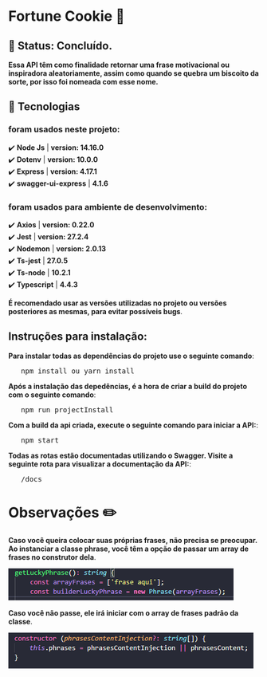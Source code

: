 # Fortune Cookie 🥠

## 🚧 Status: Concluído.

__Essa API têm como finalidade retornar uma frase motivacional ou inspiradora aleatoriamente, assim como quando
se quebra um biscoito da sorte, por isso foi nomeada com esse nome.__

## 🔧 Tecnologias
### foram usados neste projeto:
✔️ **Node Js** | **version: 14.16.0**\
✔️ **Dotenv** | **version: 10.0.0**\
✔️ **Express** | **version: 4.17.1**\
✔️ **swagger-ui-express** | **4.1.6**

### foram usados para ambiente de desenvolvimento:
✔️ **Axios** | **version: 0.22.0**\
✔️ **Jest** | **version: 27.2.4**\
✔️ **Nodemon** | **version: 2.0.13**\
✔️ **Ts-jest** | **27.0.5**\
✔️ **Ts-node** | **10.2.1**\
✔️ **Typescript** | **4.4.3**

__É recomendado usar as versões utilizadas no projeto ou versões posteriores as mesmas, para evitar possíveis bugs__.

## Instruções para instalação:
__Para instalar todas as dependências do projeto use o seguinte comando__:
<pre>
   npm install ou yarn install
</pre>

__Após a instalação das depedências, é a hora de criar a build do projeto com o seguinte comando__:
<pre>
   npm run projectInstall
</pre>

__Com a build da api criada, execute o seguinte comando para iniciar a API:__:
<pre>
   npm start
</pre>

__Todas as rotas estão documentadas utilizando o Swagger. Visite a seguinte rota para visualizar a documentação da API:__:
<pre>
   /docs
</pre>

# Observações ✏️

__Caso você queira colocar suas próprias frases, não precisa se preocupar. Ao instanciar a classe phrase, você têm
a opção de passar um array de frases no construtor dela__. 

![phrase](./src/static-ui/public/images/phrase2.png?raw=true "instanciando")

__Caso você não passe, ele irá iniciar com o array de frases
padrão da classe__.

![phrase](./src/static-ui/public/images/phrase.png?raw=true "construtor da classe")
